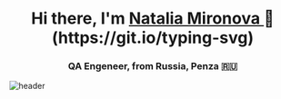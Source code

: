 <h1 align="center"> Hi there, I'm <a href="https://github.com/NataliaMiro" target="_blank"> Natalia Mironova </a>👋(https://git.io/typing-svg)
  <h3 align="center">QA Engeneer, from Russia, Penza 🇷🇺</h3>
  
  ![header](https://capsule-render.vercel.app/api?text=Hello%World!&fontAlign=70)
<!--
**NataliaMiro/NataliaMiro** is a ✨ _special_ ✨ repository because its `README.md` (this file) appears on your GitHub profile.

Here are some ideas to get you started:

- 🔭 I’m currently working on ...
- 🌱 I’m currently learning ...
- 👯 I’m looking to collaborate on ...
- 🤔 I’m looking for help with ...
- 💬 Ask me about ...
- 📫 How to reach me: ...
- 😄 Pronouns: ...
- ⚡ Fun fact: ...
-->
